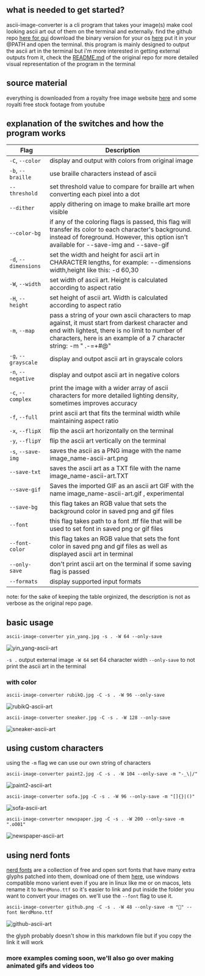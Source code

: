 ## what is needed to get started?
ascii-image-converter is a cli program that takes your image(s) make cool looking ascii art out of them on the terminal and externally. find the github repo [here for gui](https://github.com/TheZoraiz/ascii-image-converter) download the binary version for your os [here](https://github.com/TheZoraiz/ascii-image-converter/releases/tag/v1.11.0) put it in your @PATH and open the terminal. this program is mainly designed to output the ascii art in the terminal but i'm more interested in getting external outputs from it, check the [README.md](https://github.com/TheZoraiz/ascii-image-converter/blob/master/README.md) of the original repo for more detailed visual representation of the program in the terminal

## source material
everything is downloaded from a royalty free image website [here](https://free-images.com/) and some royalti free stock footage from youtube

## explanation of the switches and how the program works
| Flag | Description |
| --- | --- |
| `-C`, `--color` | display and output with colors from original image |
| `-b`, `--braille` | use braille characters instead of ascii |
| `--threshold` | set threshold value to compare for braille art when converting each pixel into a dot |
| `--dither` | apply dithering on image to make braille art more visible |
| `--color-bg` | if any of the coloring flags is passed, this flag will transfer its color to each character's background. instead of foreground. However, this option isn't available for --save-img and --save-gif |
| `-d`, `--dimensions` | set the width and height for ascii art in CHARACTER lengths, for example: --dimensions width,height like this: -d 60,30|
| `-W`, `--width` | set width of ascii art. Height is calculated according to aspect ratio |
| `-H`, `--height` | set height of ascii art. Width is calculated according to aspect ratio |
| `-m`, `--map` | pass a string of your own ascii characters to map against, it must start from darkest character and end with lightest, there is no limit to number of characters, here is an example of a 7 character string: -m " .-=+#@" |
| `-g`, `--grayscale` | display and outpot ascii art in grayscale colors |
| `-n`, `--negative` | display and outpot ascii art in negative colors |
| `-c`, `--complex` | print the image with a wider array of ascii characters for more detailed lighting density, sometimes improves accuracy |
| `-f`, `--full` | print ascii art that fits the terminal width while maintaining aspect ratio |
| `-x`, `--flipX` | flip the ascii art horizontally on the terminal |
| `-y`, `--flipY` | flip the ascii art vertically on the terminal |
| `-s`, `--save-img` | saves the ascii as a PNG image with the name image_name-ascii-art.png |
| `--save-txt` | saves the ascii art as a TXT file with the name image_name-ascii-art.TXT |
| `--save-gif` | Saves the imported GIF as an ascii art GIF with the name image_name-ascii-art.gif , experimental |
| `--save-bg` | this flag takes an RGB value that sets the background color in saved png and gif files |
| `--font` | this flag takes path to a font .ttf file that will be used to set font in saved png or gif files |
| `--font-color` | this flag takes an RGB value that sets the font color in saved png and gif files as well as displayed ascii art in terminal |
| `--only-save` | don't print ascii art on the terminal if some saving flag is passed |
| `--formats` | display supported input formats |

note: for the sake of keeping the table orginized, the description is not as verbose as the original repo page.

## basic usage
```
ascii-image-converter yin_yang.jpg -s . -W 64 --only-save
```
![yin_yang-ascii-art](https://user-images.githubusercontent.com/59083599/136243139-541425e3-82d0-4222-9cf9-c1ed8f3e7796.png)

`-s .` output external image `-W 64` set 64 character width `--only-save` to not print the ascii art in the terminal

### with color
```
ascii-image-converter rubikQ.jpg -C -s . -W 96 --only-save
```
![rubikQ-ascii-art](https://user-images.githubusercontent.com/59083599/136244404-95ad4260-1e7f-4f2b-b8bb-5e429703a110.jpg)

```
ascii-image-converter sneaker.jpg -C -s . -W 128 --only-save
```
![sneaker-ascii-art](https://user-images.githubusercontent.com/59083599/136244547-8cf39735-1578-4c05-855c-9c84a6fe2b4b.jpg)

## using custom characters
using the `-m` flag we can use our own string of characters
```
ascii-image-converter paint2.jpg -C -s . -W 104 --only-save -m "-_\|/"
```
![paint2-ascii-art](https://user-images.githubusercontent.com/59083599/136245496-4627865c-4014-435e-9425-ce9f7828c512.jpg)

```
ascii-image-converter sofa.jpg -C -s . -W 96 --only-save -m "[]{}|()"
```
![sofa-ascii-art](https://user-images.githubusercontent.com/59083599/136248549-f60c32fe-089e-4e83-a7f1-02de30f0cbb9.jpg)

```
ascii-image-converter newspaper.jpg -C -s . -W 200 --only-save -m ".oO01"
```
![newspaper-ascii-art](https://user-images.githubusercontent.com/59083599/136247425-2e30dac0-4ef8-4cd3-a3f0-5e80f5c5fee4.jpg)

## using nerd fonts
[nerd fonts](https://www.nerdfonts.com/#home) are a collection of free and open sort fonts that have many extra glyphs patched into them, download one of them [here](https://www.nerdfonts.com/font-downloads), use windows compatible mono varient even if you are in linux like me or on macos, lets rename it to `NerdMono.ttf` so it's easier to link and put inside the folder you want to convert your images on. we'll use the `--font` flag to use it.
```
ascii-image-converter github.png -C -s . -W 48 --only-save -m "" --font NerdMono.ttf
```
![github-ascii-art](https://user-images.githubusercontent.com/59083599/136251225-edfe33a8-ab77-409c-873a-4baf43abcf7f.png)

the glyph probably doesn't show in this markdown file but if you copy the link it will work

### more examples coming soon, we'll also go over making animated gifs and videos too
